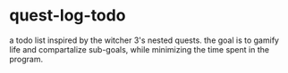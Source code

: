 # quest-log-todo
a todo list inspired by the witcher 3's nested quests.
the goal is to gamify life and compartalize sub-goals, while minimizing the time spent in the program.

